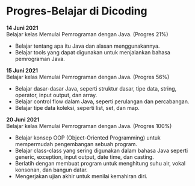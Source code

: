 # Progres-Belajar di Dicoding

**14 Juni 2021**<br>
Belajar kelas Memulai Pemrograman dengan Java. (Progres 21%)  
* Belajar tentang apa itu Java dan alasan menggunakannya.  
* Belajar tools yang dapat digunakan untuk menjalankan bahasa pemrograman Java.

**15 Juni 2021**<br>
Belajar kelas Memulai Pemrograman dengan Java. (Progres 56%)
* Belajar dasar-dasar Java, seperti struktur dasar, tipe data, string, operator, input output, dan array.  
* Belajar control flow dalam Java, seperti perulangan dan percabangan.  
* Belajar tipe data koleksi, seperti list, set, dan map.  

**20 Juni 2021**<br>
Belajar kelas Memulai Pemrograman dengan Java. (Progres 100%)  
* Belajar konsep OOP (Object-Oriented Programming) untuk mempermudah pengembangan sebuah program.  
* Belajar class-class yang sering digunakan dalam bahasa Java seperti generic, exception, input output, date time, dan casting.  
* Berlatih dengan membuat program untuk menghitung suhu air, vokal konsonan, dan bangun datar.  
* Mengerjakan ujian akhir untuk menilai kemahiran diri.  
